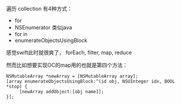 遍历 collection 有4种方式：

- for
- NSEnumerator 类似java
- for in
- enumerateObjectsUsingBlock

感觉swift此时就很爽了， forEach, filter, map, reduce

然而比如想要实现OC的map用的也就是第四个方法：

```
NSMutableArray *newArray = [NSMutableArray array];
[array enumerateObjectsUsingBlock:^(id obj, NSUInteger idx, BOOL *stop) {
     [newArray addObject:[obj name]];
}];
```